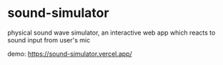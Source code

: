 # sound-simulator
physical sound wave simulator, an interactive web app which reacts to sound input from user's mic

demo: https://sound-simulator.vercel.app/
